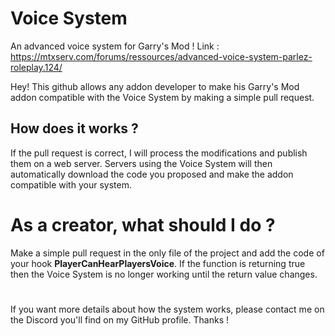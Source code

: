# Voice System
An advanced voice system for Garry's Mod !
Link : https://mtxserv.com/forums/ressources/advanced-voice-system-parlez-roleplay.124/

Hey!
This github allows any addon developer to make his Garry's Mod addon compatible with the Voice System by making a simple pull request.

<h2>How does it works ?</h2>
If the pull request is correct, I will process the modifications and publish them on a web server. 
Servers using the Voice System will then automatically download the code you proposed and make the addon compatible with your system.

<h1>As a creator, what should I do ?</h1>
Make a simple pull request in the only file of the project and add the code of your hook <b>PlayerCanHearPlayersVoice</b>.
If the function is returning true then the Voice System is no longer working until the return value changes.


#
If you want more details about how the system works, please contact me on the Discord you'll find on my GitHub profile.
Thanks !
